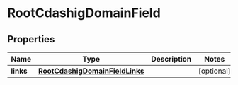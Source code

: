 
# RootCdashigDomainField

## Properties
| Name | Type | Description | Notes |
| ------------ | ------------- | ------------- | ------------- |
| **links** | [**RootCdashigDomainFieldLinks**](RootCdashigDomainFieldLinks.md) |  |  [optional] |



